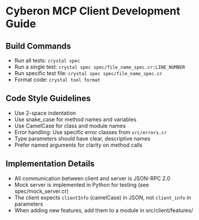 # Cyberon MCP Client Development Guide

## Build Commands
- Run all tests: `crystal spec`
- Run a single test: `crystal spec spec/file_name_spec.cr:LINE_NUMBER`
- Run specific test file: `crystal spec spec/file_name_spec.cr`
- Format code: `crystal tool format`

## Code Style Guidelines
- Use 2-space indentation
- Use snake_case for method names and variables
- Use CamelCase for class and module names
- Error handling: Use specific error classes from `src/errors.cr`
- Type parameters should have clear, descriptive names
- Prefer named arguments for clarity on method calls

## Implementation Details
- All communication between client and server is JSON-RPC 2.0
- Mock server is implemented in Python for testing (see spec/mock_server.cr)
- The client expects `clientInfo` (camelCase) in JSON, not `client_info` in parameters
- When adding new features, add them to a module in src/client/features/
